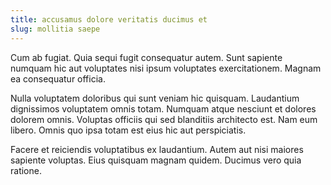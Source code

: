 ```yaml
---
title: accusamus dolore veritatis ducimus et
slug: mollitia saepe
---
```


Cum ab fugiat. Quia sequi fugit consequatur autem. Sunt sapiente numquam hic aut voluptates nisi ipsum voluptates exercitationem. Magnam ea consequatur officia.

Nulla voluptatem doloribus qui sunt veniam hic quisquam. Laudantium dignissimos voluptatem omnis totam. Numquam atque nesciunt et dolores dolorem omnis. Voluptas officiis qui sed blanditiis architecto est. Nam eum libero. Omnis quo ipsa totam est eius hic aut perspiciatis.

Facere et reiciendis voluptatibus ex laudantium. Autem aut nisi maiores sapiente voluptas. Eius quisquam magnam quidem. Ducimus vero quia ratione.
